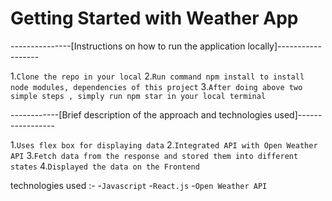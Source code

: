 # Getting Started with Weather App

---------------[Instructions on how to run the application locally]------------------

1.`Clone the repo in your local`
2.`Run command npm install to install node modules, dependencies of this project`
3.`After doing above two simple steps , simply run npm star in your local terminal`
 
 

------------[Brief description of the approach and technologies used]-----------------

1.`Uses flex box for displaying data`
2.`Integrated API with Open Weather API`
3.`Fetch data from the response and stored them into different states`
4.`Displayed the data on the Frontend`

technologies used :-
-`Javascript`
-`React.js`
-`Open Weather API`
